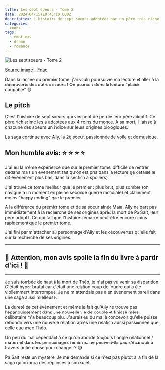 ```yaml
---
title: Les sept soeurs - Tome 2
date: 2024-04-15T10:45:10.000Z
description: L'histoire de sept soeurs adoptées par un père très riche qui finit par décéder. A sa mort, il leur laisse à chacune un indice sur leurs parents biologiques. Le second tome de la saga concerne Ally.
categories:
- books
tags:
  - émotions
  - drame
  - romance
---
```




![Les sept soeurs - Tome 2](https://static.fnac-static.com/multimedia/PE/Images/FR/NR/a8/cd/b5/11914664/1540-1/tsp20240302091855/La-Soeur-de-la-tempete-Les-sept-Soeurs-Tome-2.jpg)

[Source image - Fnac](https://www.fnac.com/a14341557/Les-Sept-Soeurs-Tome-2-La-Soeur-de-la-tempete-Les-sept-Soeurs-Tome-2-Lucinda-Riley)

Dans la lancée du premier tome, j'ai voulu poursuivre ma lecture et aller à la découverte des autres soeurs ! On poursuit donc la lecture "plaisir coupable" 😄


## Le pitch

C'est l'histoire de sept soeurs qui viennent de perdre leur père adoptif. Ce père richissime les a adoptées aux 4 coins du monde. A sa mort, il laisse à chacune des soeurs un indice sur leurs origines biologiques.

La saga continue avec Ally, la 2è soeur, passionnée de voile et de musique.

## Mon humble avis: ⭐️ ⭐️ ⭐️ ⭐️

J'ai eu la même expérience que sur le premier tome: difficile de rentrer dedans mais un événement fait qu'on est pris dans la lecture (je détaille le dit événement plus bas, dans la section à spoilers)

J'ai trouvé ce tome meilleur que le premier : plus brut, plus sombre (on navigue à un moment en pleine seconde guerre mondiale) et clairement moins "happy ending" que le premier.

A la différence du premier tome et de sa soeur aînée Maïa, Ally ne part pas immédiatement à la recherche de ses origines après la mort de Pa Salt, leur père adoptif. Ce qui fait que l'histoire démarre peut-être encore moins rapidement que le premier tome.

J'ai fini par m'attacher au personnage d'Ally et les découvertes qu'elle fait sur la recherche de ses origines.


_______


## 🚨 Attention, mon avis spoile la fin du livre à partir d'ici ! 🚨

_______

Je suis tombée de haut à la mort de Théo, je n'ai pas vu venir sa disparition. C'était hyper brutal car c'était une relation coup de foudre qui a été viollemment interrompue. Je ne m'attendais pas à un événement pareil dans une saga aussi mielleuse.

La dureté de cet événement et même le fait qu'Ally ne trouve pas l'épanouissement dans une nouvelle vie de couple et finisse mère célibataire m'a beaucoup plu. J'aurais eu du mal à concevoir qu'elle puisse rebondir vers une nouvelle relation après une relation aussi passionnée que celle eue avec Théo.

Un peu du mal cependant à ce qu'on aborde toujours l'angle relationnel / maternel dans les personnages féminins: ne peuvent-ils pas s'épanouir à travers autre chose pour changer ? 😅

Pa Salt reste un mystère. Je me demande si ce n'est pas plutôt à la fin de la saga qu'on aura des réponses à son sujet.
